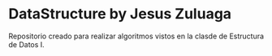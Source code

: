 # DataStructure by Jesus Zuluaga

Repositorio creado para realizar algoritmos vistos en la clasde de Estructura de Datos I.